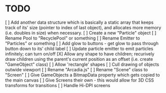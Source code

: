 # TODO

[ ] Add another data structure which is basically a static array that keeps track of 
	  its' size (pointer to index of last object), and allocates more memory 
	  (i.e. doubles in size) when necessary. 
[ ] Create a new "Particle" object
[ ] Rename Pool to "RecyclePool" or something
[ ] Rename Emitter to "Particles" or something
[ ] Add glow to buttons - get glow to pass through button down to its' child label
[ ] Update particle emitter to emit particles infinitely; can turn on/off
[X] Allow any shape to have children; recurively draw children using the parent's current position
      as an offset (i.e. create "GameObject" class)
[ ] Allow 'rectangle' shapes
[ ] Cull drawing of objects outwide viewport
[ ] Rename "Arcadia.js"
[ ] Rename "Scene" class to "Screen"
[ ] Give GameObjects a BitmapData property which gets copied to the main canvas
[ ] Give Screens their own <canvas> - this would allow for 3D CSS transforms for transitions
[ ] Handle Hi-DPI screens